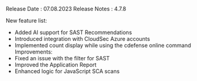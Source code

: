 Release Date : 07.08.2023
Release Notes : 4.7.8

New feature list:
- Added AI support for SAST Recommendations
- Introduced integration with CloudSec Azure accounts
- Implemented count display while using the cdefense online command
Improvements:
- Fixed an issue with the filter for SAST
- Improved the Application Report
- Enhanced logic for JavaScript SCA scans
